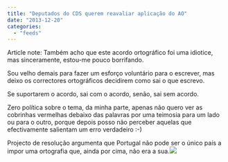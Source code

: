 ```yaml
---
title: "Deputados do CDS querem reavaliar aplicação do AO"
date: "2013-12-20"
categories: 
  - "feeds"
---
```


Article note: Também acho que este acordo ortográfico foi uma idiotice, mas sinceramente, estou-me pouco borrifando.

Sou velho demais para fazer um esforço voluntário para o escrever, mas deixo os correctores ortográficos decidirem como sai o que escrevo.

Se suportarem o acordo, sai com o acordo, senão, sai sem acordo.

Zero política sobre o tema, da minha parte, apenas não quero ver as cobrinhas vermelhas debaixo das palavras por uma teimosia para um lado ou para o outro, porque depois posso não perceber aquelas que efectivamente salientam um erro verdadeiro :-)

Projecto de resolução argumenta que Portugal não pode ser o único país a impor uma ortografia que, ainda por cima, não era a sua.![](http://feeds.feedburner.com/~r/PublicoRSS/~4/OFxgVqxXYlY)
